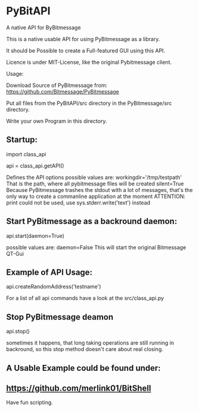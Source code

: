 PyBitAPI
========

A native API for ByBitmessage


This is a native usable API for using PyBitmessage as a library.

It should be Possible to create a Full-featured GUI using this API.

Licence is under MIT-License, like the original Pybitmessage client.


Usage:

Download Source of PyBitmessage from: 
https://github.com/Bitmessage/PyBitmessage

Put all files from the PyBitAPI/src directory in the PyBitmessage/src directory.

Write your own Program in this directory.

Startup:
------------------------

import class_api

api = class_api.getAPI()

Defines the API options
possible values are: 
workingdir='/tmp/testpath'
That is the path, where all pybitmessage files will be created
silent=True
Because PyBitmessage trashes the stdout with a lot of messages,
that's the only way to create a commanline application at the moment
ATTENTION: print could not be used, use sys.stderr.write('text') instead



Start PyBitmessage as a backround daemon:
------------------------
api.start(daemon=True)

possible values are:
daemon=False
This will start the original Bitmessage QT-Gui


Example of API Usage:
------------------------
api.createRandomAddress('testname')

For a list of all api commands have a look at the src/class_api.py



Stop PyBitmessage deamon
------------------------
api.stop()

sometimes it happens, that long taking operations are still running
in backround, so this stop method doesn't care about real closing.


A Usable Example could be found under:
------------------------
https://github.com/merlink01/BitShell
------------------------

Have fun scripting.
